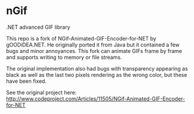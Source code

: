 # nGif
.NET advanced GIF library

This repo is a fork of NGif-Animated-GIF-Encoder-for-NET by gOODiDEA.NET. He originally ported it from Java but it contained a few bugs and minor annoyances. This fork can animate GIFs frame by frame and supports writing to memory or file streams.

The original implementation also had bugs with transparency appearing as black as well as the last two pixels rendering as the wrong color, but these have been fixed.

See the original project here:
http://www.codeproject.com/Articles/11505/NGif-Animated-GIF-Encoder-for-NET
